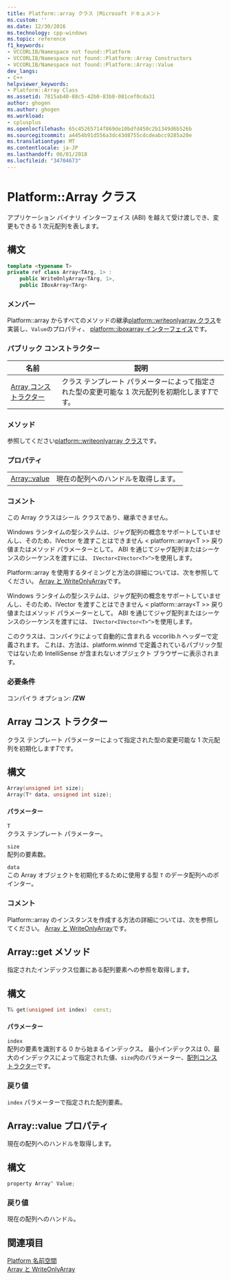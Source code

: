 ```yaml
---
title: Platform::array クラス |Microsoft ドキュメント
ms.custom: ''
ms.date: 12/30/2016
ms.technology: cpp-windows
ms.topic: reference
f1_keywords:
- VCCORLIB/Namespace not found::Platform
- VCCORLIB/Namespace not found::Platform::Array Constructors
- VCCORLIB/Namespace not found::Platform::Array::Value
dev_langs:
- C++
helpviewer_keywords:
- Platform::Array Class
ms.assetid: 7815ab40-88c5-42b0-83b8-081cef0cda31
author: ghogen
ms.author: ghogen
ms.workload:
- cplusplus
ms.openlocfilehash: 65c45265714f869de10bdfd450c2b1349d6b526b
ms.sourcegitcommit: a4454b91d556a3dc43d8755cdcdeabcc9285a20e
ms.translationtype: MT
ms.contentlocale: ja-JP
ms.lasthandoff: 06/01/2018
ms.locfileid: "34704673"
---
```

# <a name="platformarray-class"></a>Platform::Array クラス
アプリケーション バイナリ インターフェイス (ABI) を越えて受け渡しでき、変更もできる 1 次元配列を表します。  
  
## <a name="syntax"></a>構文  
  
```cpp    
template <typename T>  
private ref class Array<TArg, 1> :   
    public WriteOnlyArray<TArg, 1>,  
    public IBoxArray<TArg>   
```  
  
### <a name="members"></a>メンバー  
 Platform::array からすべてのメソッドの継承[platform::writeonlyarray クラス](../cppcx/platform-writeonlyarray-class.md)を実装し、`Value`のプロパティ、 [platform::iboxarray インターフェイス](../cppcx/platform-iboxarray-interface.md)です。  
  
### <a name="public-constructors"></a>パブリック コンストラクター  
  
|名前|説明|  
|----------|-----------------|  
|[Array コンストラクター](#ctor)|クラス テンプレート パラメーターによって指定された型の変更可能な 1 次元配列を初期化します*T*です。|  
  
### <a name="methods"></a>メソッド  
 参照してください[platform::writeonlyarray クラス](../cppcx/platform-writeonlyarray-class.md)です。  
  
### <a name="properties"></a>プロパティ  
  
|||  
|-|-|  
|[Array::value](#value)|現在の配列へのハンドルを取得します。|  
  
### <a name="remarks"></a>コメント  
 この Array クラスはシール クラスであり、継承できません。  
  
 Windows ランタイムの型システムは、ジャグ配列の概念をサポートしていませんし、そのため、IVector を渡すことはできません < platform::array\<T >> 戻り値またはメソッド パラメーターとして。 ABI を通じてジャグ配列またはシーケンスのシーケンスを渡すには、 `IVector<IVector<T>^>`を使用します。  
  
 Platform::array を使用するタイミングと方法の詳細については、次を参照してください。 [Array と WriteOnlyArray](../cppcx/array-and-writeonlyarray-c-cx.md)です。  
  
 Windows ランタイムの型システムは、ジャグ配列の概念をサポートしていませんし、そのため、IVector を渡すことはできません < platform::array\<T >> 戻り値またはメソッド パラメーターとして。 ABI を通じてジャグ配列またはシーケンスのシーケンスを渡すには、 `IVector<IVector<T>^>`を使用します。  
  
 このクラスは、コンパイラによって自動的に含まれる vccorlib.h ヘッダーで定義されます。 これは、方法は、platform.winmd で定義されているパブリック型ではないため IntelliSense が含まれないオブジェクト ブラウザーに表示されます。  
  
### <a name="requirements"></a>必要条件  
 コンパイラ オプション: **/ZW**  

 
## <a name="ctor"></a>  Array コンス トラクター
クラス テンプレート パラメーターによって指定された型の変更可能な 1 次元配列を初期化します*T*です。  
  
## <a name="syntax"></a>構文  
  
```cpp  
Array(unsigned int size);  
Array(T* data, unsigned int size);    
```  
  
#### <a name="parameters"></a>パラメーター  
 `T`  
 クラス テンプレート パラメーター。  
  
 `size`  
 配列の要素数。  
  
 `data`  
 この Array オブジェクトを初期化するために使用する型 `T` のデータ配列へのポインター。  
  
### <a name="remarks"></a>コメント  
 Platform::array のインスタンスを作成する方法の詳細については、次を参照してください。 [Array と WriteOnlyArray](../cppcx/array-and-writeonlyarray-c-cx.md)です。

## <a name="get"></a>  Array::get メソッド
指定されたインデックス位置にある配列要素への参照を取得します。  
  
## <a name="syntax"></a>構文  
  
```cpp    
T& get(unsigned int index)  const;  
```  
  
#### <a name="parameters"></a>パラメーター  
 `index`  
 配列の要素を識別する 0 から始まるインデックス。 最小インデックスは 0、最大のインデックスによって指定された値、`size`内のパラメーター、[配列コンス トラクター](#ctor)です。  
  
### <a name="return-value"></a>戻り値  
 `index` パラメーターで指定された配列要素。  
  
## <a name="value"></a>  Array::value プロパティ
現在の配列へのハンドルを取得します。  
  
## <a name="syntax"></a>構文  
  
```cpp 
property Array^ Value;  
```  
  
### <a name="return-value"></a>戻り値  
 現在の配列へのハンドル。  

## <a name="see-also"></a>関連項目  
 [Platform 名前空間](../cppcx/platform-namespace-c-cx.md)   
 [Array と WriteOnlyArray](../cppcx/array-and-writeonlyarray-c-cx.md)